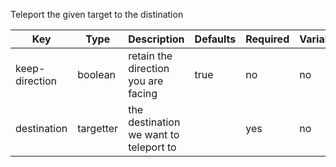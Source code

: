Teleport the given target to the distination

| Key | Type | Description | Defaults | Required | Variable |
|-|-|-|-|-|-|
| keep-direction | boolean | retain the direction you are facing | true | no | no | 
| destination | targetter | the destination we want to teleport to | | yes | no |